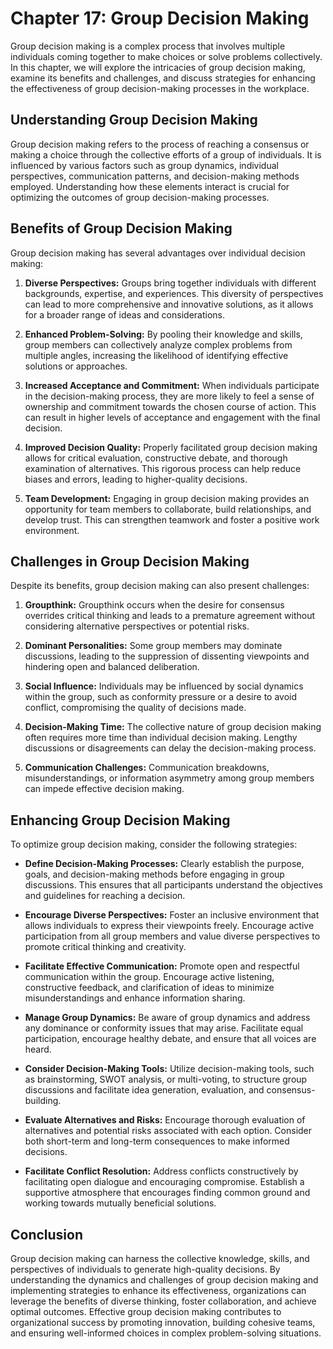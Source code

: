 Chapter 17: Group Decision Making
=================================

Group decision making is a complex process that involves multiple individuals coming together to make choices or solve problems collectively. In this chapter, we will explore the intricacies of group decision making, examine its benefits and challenges, and discuss strategies for enhancing the effectiveness of group decision-making processes in the workplace.

**Understanding Group Decision Making**
---------------------------------------

Group decision making refers to the process of reaching a consensus or making a choice through the collective efforts of a group of individuals. It is influenced by various factors such as group dynamics, individual perspectives, communication patterns, and decision-making methods employed. Understanding how these elements interact is crucial for optimizing the outcomes of group decision-making processes.

**Benefits of Group Decision Making**
-------------------------------------

Group decision making has several advantages over individual decision making:

1. **Diverse Perspectives:** Groups bring together individuals with different backgrounds, expertise, and experiences. This diversity of perspectives can lead to more comprehensive and innovative solutions, as it allows for a broader range of ideas and considerations.

2. **Enhanced Problem-Solving:** By pooling their knowledge and skills, group members can collectively analyze complex problems from multiple angles, increasing the likelihood of identifying effective solutions or approaches.

3. **Increased Acceptance and Commitment:** When individuals participate in the decision-making process, they are more likely to feel a sense of ownership and commitment towards the chosen course of action. This can result in higher levels of acceptance and engagement with the final decision.

4. **Improved Decision Quality:** Properly facilitated group decision making allows for critical evaluation, constructive debate, and thorough examination of alternatives. This rigorous process can help reduce biases and errors, leading to higher-quality decisions.

5. **Team Development:** Engaging in group decision making provides an opportunity for team members to collaborate, build relationships, and develop trust. This can strengthen teamwork and foster a positive work environment.

**Challenges in Group Decision Making**
---------------------------------------

Despite its benefits, group decision making can also present challenges:

1. **Groupthink:** Groupthink occurs when the desire for consensus overrides critical thinking and leads to a premature agreement without considering alternative perspectives or potential risks.

2. **Dominant Personalities:** Some group members may dominate discussions, leading to the suppression of dissenting viewpoints and hindering open and balanced deliberation.

3. **Social Influence:** Individuals may be influenced by social dynamics within the group, such as conformity pressure or a desire to avoid conflict, compromising the quality of decisions made.

4. **Decision-Making Time:** The collective nature of group decision making often requires more time than individual decision making. Lengthy discussions or disagreements can delay the decision-making process.

5. **Communication Challenges:** Communication breakdowns, misunderstandings, or information asymmetry among group members can impede effective decision making.

**Enhancing Group Decision Making**
-----------------------------------

To optimize group decision making, consider the following strategies:

* **Define Decision-Making Processes:** Clearly establish the purpose, goals, and decision-making methods before engaging in group discussions. This ensures that all participants understand the objectives and guidelines for reaching a decision.

* **Encourage Diverse Perspectives:** Foster an inclusive environment that allows individuals to express their viewpoints freely. Encourage active participation from all group members and value diverse perspectives to promote critical thinking and creativity.

* **Facilitate Effective Communication:** Promote open and respectful communication within the group. Encourage active listening, constructive feedback, and clarification of ideas to minimize misunderstandings and enhance information sharing.

* **Manage Group Dynamics:** Be aware of group dynamics and address any dominance or conformity issues that may arise. Facilitate equal participation, encourage healthy debate, and ensure that all voices are heard.

* **Consider Decision-Making Tools:** Utilize decision-making tools, such as brainstorming, SWOT analysis, or multi-voting, to structure group discussions and facilitate idea generation, evaluation, and consensus-building.

* **Evaluate Alternatives and Risks:** Encourage thorough evaluation of alternatives and potential risks associated with each option. Consider both short-term and long-term consequences to make informed decisions.

* **Facilitate Conflict Resolution:** Address conflicts constructively by facilitating open dialogue and encouraging compromise. Establish a supportive atmosphere that encourages finding common ground and working towards mutually beneficial solutions.

**Conclusion**
--------------

Group decision making can harness the collective knowledge, skills, and perspectives of individuals to generate high-quality decisions. By understanding the dynamics and challenges of group decision making and implementing strategies to enhance its effectiveness, organizations can leverage the benefits of diverse thinking, foster collaboration, and achieve optimal outcomes. Effective group decision making contributes to organizational success by promoting innovation, building cohesive teams, and ensuring well-informed choices in complex problem-solving situations.

